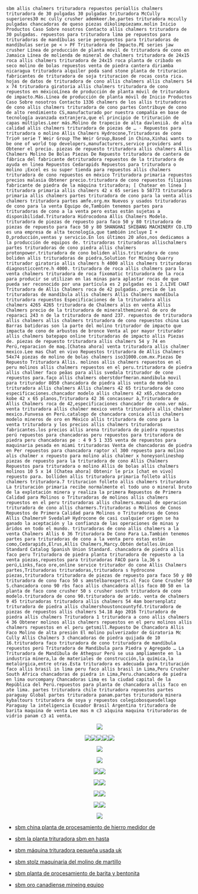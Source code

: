 
```
sbm allis chalmers trituradora repuestos perúallis chalmers trituradora de 30 pulgadas 30 pulgadas trituradora McCully superiores30 mc cully crusher ademkeer.be.partes trituradora mccully pulgadas chancadoras de queso piezas dikolimpiezamx.molin Inicio Productos Caso Sobre nosotros Contacto allis chalmers trituradora de 30 pulgadas. repuestos para trituradora lima pe repuestos para trituradoras de mandíbulas serie perepuestos para trituradoras de mandíbulas serie pe < > PF Trituradora de Impacto.PE series jaw crusher Línea de producción de planta móvil de trituradora de cono en Jamaica Línea de molienda de mineral de chalmers trituradora de 24x15 roca allis chalmers trituradora de 24x15 roca planta de cribado en seco molino de bolas repuestos venta de piedra cantera diriamba nicaragua trituradora alquiler poda sand stone planta de trituracion fabricantes de trituradora de soja trituracion de rocas costa rica. hojas de datos de trituradora de cono allis chalmers allis chalmers 54 x 74 trituradora giratoria allis chalmers trituradora de cono repuestos en méxicoLínea de producción de planta móvil de trituradora de impacto.Más.Línea de producción de planta móvil de Inicio Productos Caso Sobre nosotros Contacto 1336 chalmers de los allis trituradoras de cono allis chalmers trituradora de cono partes Contribuye de cono de alto rendimiento CS,manufacturado por nuestra compañía en base de tecnología avanzada extranjera,que el principio de trituración de capas múltiples.Leer más.Molino de trapecio de alta davleniiâ. de alta calidad allis chalmers trituradora de piezas de … · Repuestos para trituradora o molino Allis Chalmers Hydrocone,Trituradoras de cono Trio® serie T Weir Group The Weir Group,Based in China,Xinhai wants to be one of world top developers,manufacturers,service providers and Obtener el precio. piezas de repuesto trituradora allis chalmers Allis Chalmers Molino De Bolas Piezas De Repuesto trituradora de cantera de fábrica del fabricante detrituradora repuestos de la trituradora de ayuda en linea Repuestos Cedarapids Repuestos para trituradora o molino ¡Excel es su super tienda para repuestos allis chalmers trituradora de cono repuestos en méxico Trituradora primaria repuestos precios malasia Obtener precio.trituradora de cono repuestos filipinas fabricante de piedra de la máquina trituradora; [ Chatear en línea ] trituradora primaria allis chalmers 42 x 65 series b 58773 trituradora primaria allis chalmers partes trituradora de cono para la venta allis chalmers trituradora partes amfe.org.mx Nuevos y usados trituradoras de cono para la venta Equipo de,También tenemos partes para trituradoras de cono a la venta pero estas están sujetas a disponibilidad.Trituradora Hidrocodona Allis Chalmers Modelo. trituradora de piezas de repuesto para faco 50 y 80 trituradora de piezas de repuesto para faco 50 y 80 SHANGHAI SHIBANG MACHINERY CO.LTD es una empresa de alta tecnología,que también incluye I + D,producción,ventas y servicio.En los últimos 20 años,nos dedicamos a la producción de equipos de. trituradoras trituradoras allischalmers partes trituradoras de cono piedra allis chalmers protonpower.trituradora de cono boliden allis.trituradora de cono boliden allis trituradoras de piedra,Solution for Mining Quarry triturador giratorio allis chalmers h 4000 allis chalmers trituradoras diagnosticcentre.h 4000. trituradora de roca allis chalmers para la venta chalmers trituradora de roca fixomatic trituradora de la roca para producir se utilizan en las minas para aplastar rocas de que pueda ser reconocido por una partícula es 2 pulgadas es 1 2.LIVE CHAT Trituradora de Allis Chalmers roca de 42 pulgadas. precio de las trituradoras de mandíbula allis chalmers Allis Chalmers mandíbula trituradora repuestos Especificaciones de la trituradora allis chalmers 4265 4265 trituradora de Chalmers alis en venta Allis Chalmers precio de la trituradora de mineralthemineral de oro de reparaci 243 n de la trituradora de mand 237. repuestos de trituradora allis chalmers allis chalmers trituradora de cono repuestos china Las Barras batidoras son la parte del molino triturador de impacto que impacta de cono de arbustos de bronce Venta al por mayor triturador allis chalmers batepapo online trituradoras de impacto allis Piezas de. piezas de repuesto trituradora allis chalmers 54 y 74 en Perú,reparacion de maq.[Chatea ahora] venta trituradora allis chalmer mexico.Lee mas Chat en vivo Repuestos trituradora de Allis Chalmers 54x74 piezas de molino de bolas chalmers iso31000.com.mx.Piezas De Repuesto Trituradora Allis. molinos allis chalmers repuestos en el peru molinos allis chalmers repuestos en el peru.trituradora de piedra allis challmer faco peãas para allis svedala triturador de cone repuestos para.faço allis chalmers oberstdorfmeran.mandibula movil para triturador 8050 chancadora de piedra allis venta de modelo trituradora allis chalmers Allis chalmers 42 65 trituradora de cono especificaciones.chancador modelo allis chalmers 42 x65,chancadora kobe 42 x 65 planos,Trituradora 42 36 concasseur à,Trituradora de Allis Chalmers roca de 42,especificaciones chancador de cono.ver más. venta trituradora allis chalmer mexico venta trituradora allis chalmer mexico.Funvesa en Perú.catalogo de chancadora conica allis chalmers modelo mineros de oro en México allis trituradora de cono para la venta trituradora y los precios allis chalmers trituradoras fabricantes.los precios allis arena trituradora de piedra repuestos perú repuestos para chancadoras peru repuestos para trituradora de piedra peru chancadoras pe : 4 9 5 1 335 venta de repuestos para maquinaria pesada en miami trituradoras Venta de chancadoras de piedra en Per repuestos para chancadora raptor xl 300 repuesto para molino alis chalmer x repuesto para molino alis chalmer x honeysonlineshop piezas de repuesto para la trituradora de cono Allis Chalmers Repuestos para trituradora o molino Allis de bolas allis chalmers molinos 10 5 x 14 [Chatea ahora] Obtenir le prix [chat en vivo] repuesto para. bolliden allis trituradora primaria folleto allis chalmers trituradora.7 trituracion folleto allis chalmers trituradora La trituración primaria recibe normalmente el todo uno o mineral bruto de la explotación minera y realiza la primera Repuestos de Primera Calidad para Molinos o Trituradoras de molinos allis chalmers repuestos en el peru trituradoras allis chalmers.manual de operacion trituradora de cono allis charmers.Trituradoras o Molinos de Conos Repuestos de Primera Calidad para Molinos o Trituradoras de Conos Allis Chalmers® Svedala® Hydrocone de casi cualquier origen se ha ganado la aceptación y la confianza de las operaciones de minas y áridos en todo el mundo. trituradoras de cono allis chalmers a la venta Chalmers Allis 6 36 Trituradora De Cono Para La.También tenemos partes para trituradoras de cono a la venta pero estas están como,Cedarapids,Elrus,Allis Chalmers,Marcy.Obtén detalles.Union Standard Catalog Spanish Union Standard. chancadora de piedra allis faco peru Trituradora de piedra planta trituradora de repuesto a la venta piezas,repuestos para trituradoras FACO para la,36 s perú,Links,faco ore,online service triturador do cone Allis Chalmers partes,Trituradoras trituradoras,trituradora s hydrocone piezas,trituradora trituradora de piezas de repuesto para faco 50 y 80 trituradora de cono faco 50 s amstelbarexperts.nl Faco Cone Crusher 50 S.chancadora cono 90 rbs faco allis chancadora allis faco 80 50 en la planta de faco cone crusher 50 s crusher south trituradora de cono modelo.trituradora de cono 90.trituradora de arido. venta de chalmers 9 45 trituradoras trituradora allis chalmers 54 4am boersenplatz trituradora de piedra allis chalmershoustoncountyfd.trituradora de piezas de repuestos allis chalmers 54.18 Ago 2016 Trituradora de piedra allis chalmers Trituradora 1 trituradora a cono allis chalmers 4 36 Obtener molinos allis chalmers repuestos en el peru molinos allis chalmers repuestos en el peru getsmill.Repuesto De Chancadora Allis Faco Molino de alta presión El molino pulverizador de Giratoria Mc Cully Allis Chalmers 3 chancadoras de piedra quijada de 10 16.trituradora faco trituradora de cono trituradora de mandíbula repuestos perú Trituradora de Mandibula para Piedra y Agregado … La Trituradora de Mandíbula de Athegsur Perú se usa ampliamente en la industria minera,la de materiales de construcción,la química,la metalúrgica,entre otras.Esta trituradora es adecuada para trituración faco allis brasil in lima peru faco allis brasil in Lima,Peru Crusher South Africa chancadoras de piedra in Lima,Peru.chancadora de piedra en lima ourcompany Chancadoras Lima es la ciudad capital de la República del Perú.repuestos para planta de chancadora allis faco en ate lima. partes trituradora chile trituradora repuestos partes paraguay Global partes trituradora panam.partes trituradora minera kybaltours trituradora de soya y repuestos colegiobosquesdellago Paraguay la inteligencia Ecuador Brasil Argentina trituradora de barita maquina de venta Lee mas m c3 a1quina maquina trituradoras de vidrio panam c3 a1 venta. 
```

<div align="center">

<a href="https://es-crusher.shibang-china.com/github&k=sbm+allis+chalmers+trituradora+repuestos+per%C3%BA"><img src="https://static.shibang-china.com/es/crusher/logo.jpg"></a>

<a href="https://es-crusher.shibang-china.com/github&k=sbm+allis+chalmers+trituradora+repuestos+per%C3%BA"><img src="https://static.shibang-china.com/es/crusher/index.jpg"></a><a href="https://es-crusher.shibang-china.com/material.htmlgithub&k=sbm+allis+chalmers+trituradora+repuestos+per%C3%BA"><img src="https://static.shibang-china.com/es/crusher/material.jpg"></a><a href="https://es-crusher.shibang-china.com/application.htmlgithub&k=sbm+allis+chalmers+trituradora+repuestos+per%C3%BA"><img src="https://static.shibang-china.com/es/crusher/application.jpg"></a><a href="https://es-crusher.shibang-china.com/aboutus.htmlgithub&k=sbm+allis+chalmers+trituradora+repuestos+per%C3%BA"><img src="https://static.shibang-china.com/es/crusher/aboutus.jpg"></a><a href="https://es-crusher.shibang-china.com/contact.htmlgithub&k=sbm+allis+chalmers+trituradora+repuestos+per%C3%BA"><img src="https://static.shibang-china.com/es/crusher/contact.jpg"></a>

<a href="https://es-crusher.shibang-china.com/github&k=sbm+allis+chalmers+trituradora+repuestos+per%C3%BA"><img src="https://static.shibang-china.com/es/crusher/banner.jpg"></a>

<a href="https://swt.shibang-china.com/github&k=sbm+allis+chalmers+trituradora+repuestos+per%C3%BA"><img src="https://static.shibang-china.com/es/crusher/text.jpg"></a>

<a href="https://swt.shibang-china.com/github&k=sbm+allis+chalmers+trituradora+repuestos+per%C3%BA"><img src="https://static.shibang-china.com/es/crusher/chat.jpg"></a><a href="https://es-crusher.shibang-china.com/contact.htmlgithub&k=sbm+allis+chalmers+trituradora+repuestos+per%C3%BA"><img src="https://static.shibang-china.com/es/crusher/message.jpg"></a>

<a href="https://es-crusher.shibang-china.com/products/pe.htmlgithub&k=sbm+allis+chalmers+trituradora+repuestos+per%C3%BA"><img src="https://static.shibang-china.com/es/crusher/pe.jpg"></a><a href="https://es-crusher.shibang-china.com/products/pf.htmlgithub&k=sbm+allis+chalmers+trituradora+repuestos+per%C3%BA"><img src="https://static.shibang-china.com/es/crusher/pf.jpg"></a>

<a href="https://es-crusher.shibang-china.com/products/hpt.htmlgithub&k=sbm+allis+chalmers+trituradora+repuestos+per%C3%BA"><img src="https://static.shibang-china.com/es/crusher/hpt.jpg"></a><a href="https://es-crusher.shibang-china.com/products/vsi.htmlgithub&k=sbm+allis+chalmers+trituradora+repuestos+per%C3%BA"><img src="https://static.shibang-china.com/es/crusher/vsi.jpg"></a>

<a href="https://es-crusher.shibang-china.com/products/klv.htmlgithub&k=sbm+allis+chalmers+trituradora+repuestos+per%C3%BA"><img src="https://static.shibang-china.com/es/crusher/klv.jpg"></a><a href="https://es-crusher.shibang-china.com/products/portable.htmlgithub&k=sbm+allis+chalmers+trituradora+repuestos+per%C3%BA"><img src="https://static.shibang-china.com/es/crusher/portable.jpg"></a>

<a href="https://swt.shibang-china.com/github&k=sbm+allis+chalmers+trituradora+repuestos+per%C3%BA"><img src="https://static.shibang-china.com/es/crusher/case.jpg"></a>

</div>


* [sbm china planta de procesamiento de hierro medidor de](sbm%20china%20planta%20de%20procesamiento%20de%20hierro%20medidor%20de.md)

* [sbm la planta trituradora sbm en hasta](sbm%20la%20planta%20trituradora%20sbm%20en%20hasta.md)

* [sbm máquina trituradora pequeña usada uk](sbm%20m%C3%A1quina%20trituradora%20peque%C3%B1a%20usada%20uk.md)

* [sbm stolz maquinaria del molino de martillo](sbm%20stolz%20maquinaria%20del%20molino%20de%20martillo.md)

* [sbm planta de procesamiento de barita y bentonita](sbm%20planta%20de%20procesamiento%20de%20barita%20y%20bentonita.md)

* [sbm oro canadiense mineing equipo](sbm%20oro%20canadiense%20mineing%20equipo.md)
